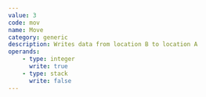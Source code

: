 ```yaml
---
value: 3
code: mov
name: Move
category: generic
description: Writes data from location B to location A
operands:
    - type: integer
      write: true
    - type: stack
      write: false
---
```

